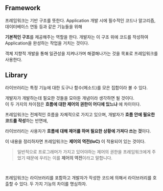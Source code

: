 ## Framework
프레임워크는 기반 구조를 뜻한다. Application 개발 시에 필수적인 코드나 알고리즘, 데이터베이스 연동 등과 같은 기능들을 위해

**기본적인 구조**를 제공해주는 역할을 한다.
개발자는 이 구조 위에 코드를 작성하여 Application을 완성하는 작업을 거치는 것이다.

객체 지향적 개발을 통해 일관성을 지켜나가며 해결해나가는 것을 목표로 프레임워크를 사용한다.

## Library
라이브러리는 특정 기능에 대한 도구나 함수(메소드)를 모은 집합이라 볼 수 있다. 

개발자가 개발하는데 필요한 것들을 모아둔 개념이라 생각하면 될 것이다. <br>
이 두 가지의 차이점은 **흐름에 대한 제어의 권한이 어디에 있느냐**
에 차이이다. 

프레임워크는 전체적인 흐름을 자체적으로 가지고 있으며, 개발자가 **흐름 안에 필요한 코드를 작성**하는 반면에, 

라이브러리는 사용자가 **흐름에 대해 제어를 하며 필요한 상황에 가져다 쓰는 것**이다.

이 내용을 정리하자면 프레임워크는 **제어의 역전(IoC)** 이 적용되어 있는 것이다.

> 일반적으로 프로그래머가 가지고 있어야하는 제어의 권한을 프레임워크에게 주었기 때문에 우리는 이를 **제어의 역전**이라고 말합니다.

<br>

프레임워크는 라이브러리를 포함하고 개발자가 작성한 코드에 의해서 라이브러리를 호출할 수 있다. 두 가지 기능의 차이를 명심하자.

